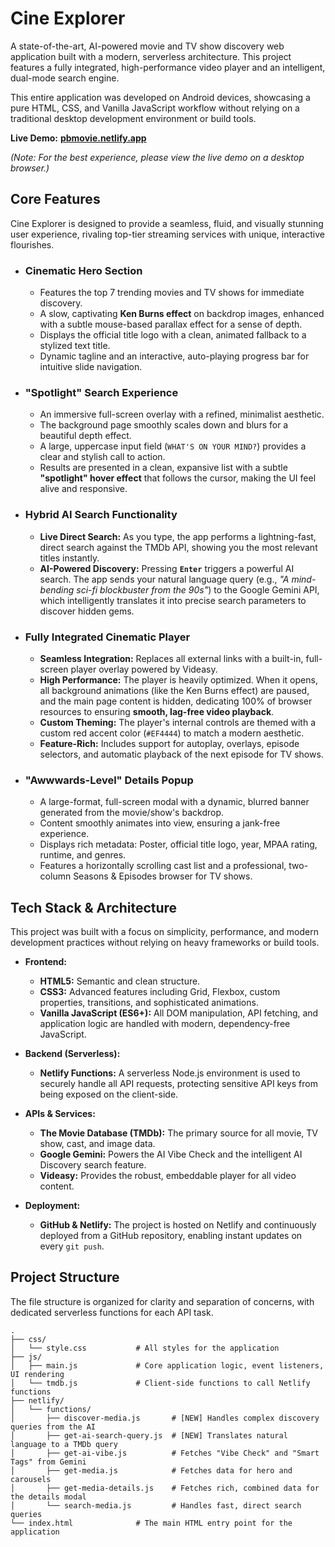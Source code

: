 # Cine Explorer

A state-of-the-art, AI-powered movie and TV show discovery web application built with a modern, serverless architecture. This project features a fully integrated, high-performance video player and an intelligent, dual-mode search engine.

This entire application was developed on Android devices, showcasing a pure HTML, CSS, and Vanilla JavaScript workflow without relying on a traditional desktop development environment or build tools.

**Live Demo:** [**pbmovie.netlify.app**](https://pbmovie.netlify.app/)

*(Note: For the best experience, please view the live demo on a desktop browser.)*

## Core Features

Cine Explorer is designed to provide a seamless, fluid, and visually stunning user experience, rivaling top-tier streaming services with unique, interactive flourishes.

*   ### Cinematic Hero Section
    *   Features the top 7 trending movies and TV shows for immediate discovery.
    *   A slow, captivating **Ken Burns effect** on backdrop images, enhanced with a subtle mouse-based parallax effect for a sense of depth.
    *   Displays the official title logo with a clean, animated fallback to a stylized text title.
    *   Dynamic tagline and an interactive, auto-playing progress bar for intuitive slide navigation.

*   ### "Spotlight" Search Experience
    *   An immersive full-screen overlay with a refined, minimalist aesthetic.
    *   The background page smoothly scales down and blurs for a beautiful depth effect.
    *   A large, uppercase input field (`WHAT'S ON YOUR MIND?`) provides a clear and stylish call to action.
    *   Results are presented in a clean, expansive list with a subtle **"spotlight" hover effect** that follows the cursor, making the UI feel alive and responsive.

*   ### Hybrid AI Search Functionality
    *   **Live Direct Search:** As you type, the app performs a lightning-fast, direct search against the TMDb API, showing you the most relevant titles instantly.
    *   **AI-Powered Discovery:** Pressing **`Enter`** triggers a powerful AI search. The app sends your natural language query (e.g., *"A mind-bending sci-fi blockbuster from the 90s"*) to the Google Gemini API, which intelligently translates it into precise search parameters to discover hidden gems.

*   ### Fully Integrated Cinematic Player
    *   **Seamless Integration:** Replaces all external links with a built-in, full-screen player overlay powered by Videasy.
    *   **High Performance:** The player is heavily optimized. When it opens, all background animations (like the Ken Burns effect) are paused, and the main page content is hidden, dedicating 100% of browser resources to ensuring **smooth, lag-free video playback**.
    *   **Custom Theming:** The player's internal controls are themed with a custom red accent color (`#EF4444`) to match a modern aesthetic.
    *   **Feature-Rich:** Includes support for autoplay, overlays, episode selectors, and automatic playback of the next episode for TV shows.

*   ### "Awwwards-Level" Details Popup
    *   A large-format, full-screen modal with a dynamic, blurred banner generated from the movie/show's backdrop.
    *   Content smoothly animates into view, ensuring a jank-free experience.
    *   Displays rich metadata: Poster, official title logo, year, MPAA rating, runtime, and genres.
    *   Features a horizontally scrolling cast list and a professional, two-column Seasons & Episodes browser for TV shows.

## Tech Stack & Architecture

This project was built with a focus on simplicity, performance, and modern development practices without relying on heavy frameworks or build tools.

*   **Frontend:**
    *   **HTML5:** Semantic and clean structure.
    *   **CSS3:** Advanced features including Grid, Flexbox, custom properties, transitions, and sophisticated animations.
    *   **Vanilla JavaScript (ES6+):** All DOM manipulation, API fetching, and application logic are handled with modern, dependency-free JavaScript.

*   **Backend (Serverless):**
    *   **Netlify Functions:** A serverless Node.js environment is used to securely handle all API requests, protecting sensitive API keys from being exposed on the client-side.

*   **APIs & Services:**
    *   **The Movie Database (TMDb):** The primary source for all movie, TV show, cast, and image data.
    *   **Google Gemini:** Powers the AI Vibe Check and the intelligent AI Discovery search feature.
    *   **Videasy:** Provides the robust, embeddable player for all video content.

*   **Deployment:**
    *   **GitHub & Netlify:** The project is hosted on Netlify and continuously deployed from a GitHub repository, enabling instant updates on every `git push`.

## Project Structure

The file structure is organized for clarity and separation of concerns, with dedicated serverless functions for each API task.

```
.
├── css/
│   └── style.css           # All styles for the application
├── js/
│   ├── main.js             # Core application logic, event listeners, UI rendering
│   └── tmdb.js             # Client-side functions to call Netlify functions
├── netlify/
│   └── functions/
│       ├── discover-media.js       # [NEW] Handles complex discovery queries from the AI
│       ├── get-ai-search-query.js  # [NEW] Translates natural language to a TMDb query
│       ├── get-ai-vibe.js          # Fetches "Vibe Check" and "Smart Tags" from Gemini
│       ├── get-media.js            # Fetches data for hero and carousels
│       ├── get-media-details.js    # Fetches rich, combined data for the details modal
│       └── search-media.js         # Handles fast, direct search queries
└── index.html              # The main HTML entry point for the application
```

